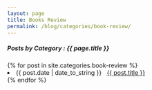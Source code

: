 ```yaml
---
layout: page
title: Books Review
permalink: /blog/categories/book-review/
---
```


<h5> Posts by Category : {{ page.title }} </h5>

<div class="card">
{% for post in site.categories.book-review %}
 <li class="category-posts"><span>{{ post.date | date_to_string }}</span> &nbsp; <a href="{{ post.url }}">{{ post.title }}</a></li>
{% endfor %}
</div>